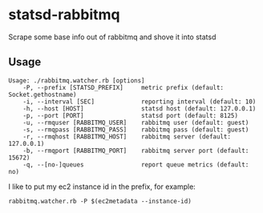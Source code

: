 statsd-rabbitmq
===============

Scrape some base info out of rabbitmq and shove it into statsd

Usage
-----

    Usage: ./rabbitmq.watcher.rb [options]
        -P, --prefix [STATSD_PREFIX]     metric prefix (default: Socket.gethostname)
        -i, --interval [SEC]             reporting interval (default: 10)
        -h, --host [HOST]                statsd host (default: 127.0.0.1)
        -p, --port [PORT]                statsd port (default: 8125)
        -u, --rmquser [RABBITMQ_USER]    rabbitmq user (default: guest)
        -s, --rmqpass [RABBITMQ_PASS]    rabbitmq pass (default: guest)
        -r, --rmqhost [RABBITMQ_HOST]    rabbitmq server (default: 127.0.0.1)
        -b, --rmqport [RABBITMQ_PORT]    rabbitmq server port (default: 15672)
        -q, --[no-]queues                report queue metrics (default: no)

I like to put my ec2 instance id in the prefix, for example:

    rabbitmq.watcher.rb -P $(ec2metadata --instance-id)
